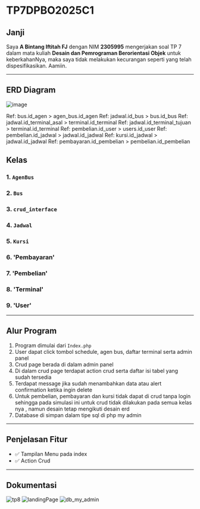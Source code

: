 # TP7DPBO2025C1


## Janji  
Saya **A Bintang Iftitah FJ** dengan NIM **2305995** mengerjakan soal TP 7 dalam mata kuliah **Desain dan Pemrograman Berorientasi Objek** untuk keberkahanNya, maka saya tidak melakukan kecurangan seperti yang telah dispesifikasikan. Aamiin.

---

## ERD Diagram
![image](https://github.com/user-attachments/assets/13473d5d-64b5-43ec-9e13-8997b5b219f2)

Ref: bus.id_agen > agen_bus.id_agen
Ref: jadwal.id_bus > bus.id_bus
Ref: jadwal.id_terminal_asal > terminal.id_terminal
Ref: jadwal.id_terminal_tujuan > terminal.id_terminal
Ref: pembelian.id_user > users.id_user
Ref: pembelian.id_jadwal > jadwal.id_jadwal
Ref: kursi.id_jadwal > jadwal.id_jadwal
Ref: pembayaran.id_pembelian > pembelian.id_pembelian


##  Kelas

### 1. `AgenBus`

### 2. `Bus`

### 3. `crud_interface`

### 4. `Jadwal`

### 5. `Kursi`

### 6. 'Pembayaran'

### 7. 'Pembelian'

### 8. 'Terminal'

### 9. 'User'

---

## Alur Program

1. Program dimulai dari `Index.php`
2. User dapat click tombol schedule, agen bus, daftar terminal serta admin panel
3. Crud page berada di dalam admin panel 
4. Di dalam crud page terdapat action crud serta daftar isi tabel yang sudah tersedia 
5. Terdapat message jika sudah menambahkan data atau alert confirmation ketika ingin delete 
6. Untuk pembelian, pembayaran dan kursi tidak dapat di crud tanpa login sehingga pada simulasi ini untuk crud tidak dilakukan pada semua kelas nya , namun desain tetap mengikuti desain erd 
7. Database di simpan dalam tipe sql di php my admin


---

## Penjelasan Fitur

- ✅ Tampilan Menu pada index
- ✅ Action Crud


---

## Dokumentasi
![tp8](https://github.com/user-attachments/assets/df0adb3c-6aaa-4aa1-a059-233514356a6c)
![landingPage](https://github.com/user-attachments/assets/2062cd5c-dd14-4f3a-b3d1-3b12f3e714b0)
![db_my_admin](https://github.com/user-attachments/assets/a2c44288-4cd3-499c-a43d-fb4e4a20d266)




